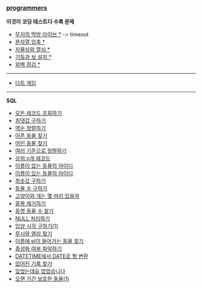 ### [programmers](https://programmers.co.kr/)
**이것이 코딩 테스트다 수록 문제**
- [무지의 먹방 라이브 *](./problems/42891/42891.md) -> timeout
- [문자열 압축 *](./problems/60057/60057.md)
- [자물쇠와 열쇠 *](./problems/60059/60059.md)
- [기둥과 보 설치 *](./problems/60061/60061.md)
- [외벽 점검 *](./problems/60062/60061.md)


---

- [다트 게임](./problems/17682/17682.md)

---
**SQL**

- [모든 레코드 조회하기](./problems/59034/59034.md)
- [최댓값 구하기](./problems/59415/59415.md)
- [역순 정렬하기](./problems/59035/59035.md)
- [아픈 동물 찾기](./problems/59036/59036.md)
- [어린 동물 찾기](./problems/59037/59037.md)
- [여러 기준으로 정렬하기](./problems/59404/59404.md)
- [상위 n개 레코드](./problems/59405/59405.md)
- [이름이 없는 동물의 아이디](./problems/59039/59039.md)
- [이름이 있는 동물의 아이디](./problems/59407/59407.md)
- [최솟값 구하기](./problems/59038/59038.md)
- [동물 수 구하기](./problems/59406/59406.md)
- [고양이와 개는 몇 마리 있을까](./problems/59040/59040.md)
- [중복 제거하기](./problems/59408/59408.md)
- [동명 동물 수 찾기](./problems/59041/59041.md)
- [NULL 처리하기](./problems/59410/59410.md)
- [입양 시각 구하기(1)](./problems/59412/59412.md)
- [루시와 엘라 찾기](./problems/59046/59046.md)
- [이름에 el이 들어가는 동물 찾기](./problems/59047/59047.md)
- [중성화 여부 파악하기](./problems/59409/59409.md)
- [DATETIME에서 DATE로 형 변환](./problems/59414/59414.md)
- [없어진 기록 찾기](./problems/59042/59042.md)
- [있었는데요 없었습니다](./problems/59043/59043.md)
- [오랜 기간 보호한 동물(1)](./problems/59044/59044.md)